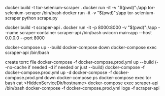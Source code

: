 docker build -t tor-selenium-scraper .
docker run -it -v "$(pwd)":/app tor-selenium-scraper /bin/bash
docker run -it -v "$(pwd)":/app tor-selenium-scraper python scrape.py

docker build -t scraper-api .
docker run -it -p 8000:8000 -v "$(pwd)":/app --name scraper-container scraper-api /bin/bash
uvicorn main:app --host 0.0.0.0 --port 8000

docker-compose up --build
docker-compose down
docker-compose exec scraper-api /bin/bash

create torrc file
docker-compose -f docker-compose.prod.yml up --build (--no-cache if needed -d if needed or just --build)
docker-compose -f docker-compose.prod.yml up -d
docker-compose -f docker-compose.prod.yml down
docker-compose ps
docker-compose exec tor bash
cat <HiddenServiceDir/hostname>
docker-compose exec scraper-api /bin/bash
docker-compose -f docker-compose.prod.yml logs -f scraper-api

